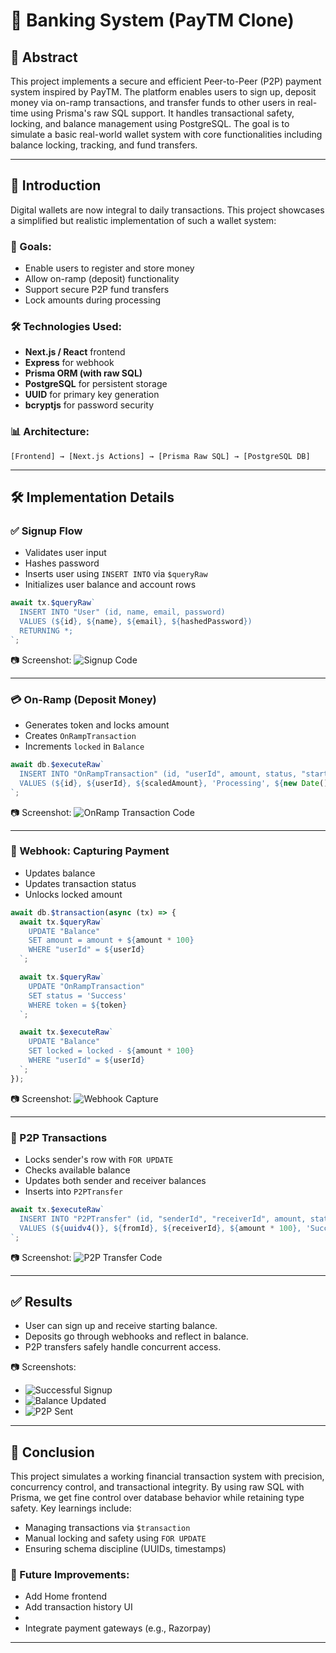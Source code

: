 # 📱 Banking System (PayTM Clone)

## 📌 Abstract

This project implements a secure and efficient Peer-to-Peer (P2P) payment system inspired by PayTM. The platform enables users to sign up, deposit money via on-ramp transactions, and transfer funds to other users in real-time using Prisma's raw SQL support. It handles transactional safety, locking, and balance management using PostgreSQL. The goal is to simulate a basic real-world wallet system with core functionalities including balance locking, tracking, and fund transfers.

---

## 🧭 Introduction

Digital wallets are now integral to daily transactions. This project showcases a simplified but realistic implementation of such a wallet system:

### 🎯 Goals:

* Enable users to register and store money
* Allow on-ramp (deposit) functionality
* Support secure P2P fund transfers
* Lock amounts during processing

### 🛠️ Technologies Used:

* **Next.js / React** frontend
* **Express** for webhook
* **Prisma ORM (with raw SQL)**
* **PostgreSQL** for persistent storage
* **UUID** for primary key generation
* **bcryptjs** for password security

### 📊 Architecture:

```
[Frontend] → [Next.js Actions] → [Prisma Raw SQL] → [PostgreSQL DB]
```

---

## 🛠️ Implementation Details

### ✅ Signup Flow

* Validates user input
* Hashes password
* Inserts user using `INSERT INTO` via `$queryRaw`
* Initializes user balance and account rows

```ts
await tx.$queryRaw`
  INSERT INTO "User" (id, name, email, password)
  VALUES (${id}, ${name}, ${email}, ${hashedPassword})
  RETURNING *;
`;
```

📷 Screenshot:
![Signup Code](images/signup-code.png)

---

### 💳 On-Ramp (Deposit Money)

* Generates token and locks amount
* Creates `OnRampTransaction`
* Increments `locked` in `Balance`

```ts
await db.$executeRaw`
  INSERT INTO "OnRampTransaction" (id, "userId", amount, status, "startTime", provider, token)
  VALUES (${id}, ${userId}, ${scaledAmount}, 'Processing', ${new Date()}, ${provider}, ${token})
`;
```

📷 Screenshot:
![OnRamp Transaction Code](images/onramp-code.png)

---

### 🔁 Webhook: Capturing Payment

* Updates balance
* Updates transaction status
* Unlocks locked amount

```ts
await db.$transaction(async (tx) => {
  await tx.$queryRaw`
    UPDATE "Balance"
    SET amount = amount + ${amount * 100}
    WHERE "userId" = ${userId}
  `;

  await tx.$queryRaw`
    UPDATE "OnRampTransaction"
    SET status = 'Success'
    WHERE token = ${token}
  `;

  await tx.$executeRaw`
    UPDATE "Balance"
    SET locked = locked - ${amount * 100}
    WHERE "userId" = ${userId}
  `;
});
```

📷 Screenshot:
![Webhook Capture](images/webhook-code.png)

---

### 🤝 P2P Transactions

* Locks sender's row with `FOR UPDATE`
* Checks available balance
* Updates both sender and receiver balances
* Inserts into `P2PTransfer`

```ts
await tx.$executeRaw`
  INSERT INTO "P2PTransfer" (id, "senderId", "receiverId", amount, status, "startTime")
  VALUES (${uuidv4()}, ${fromId}, ${receiverId}, ${amount * 100}, 'Success', ${new Date()})
`;
```

📷 Screenshot:
![P2P Transfer Code](images/p2p-code.png)

---

## ✅ Results

* User can sign up and receive starting balance.
* Deposits go through webhooks and reflect in balance.
* P2P transfers safely handle concurrent access.

📷 Screenshots:

* ![Successful Signup](images/signup-success.png)
* ![Balance Updated](images/balance-update.png)
* ![P2P Sent](images/p2p-success.png)

---

## 🧾 Conclusion

This project simulates a working financial transaction system with precision, concurrency control, and transactional integrity. By using raw SQL with Prisma, we get fine control over database behavior while retaining type safety. Key learnings include:

* Managing transactions via `$transaction`
* Manual locking and safety using `FOR UPDATE`
* Ensuring schema discipline (UUIDs, timestamps)

### 🚀 Future Improvements:

* Add Home frontend
* Add transaction history UI
* 
* Integrate payment gateways (e.g., Razorpay)

---